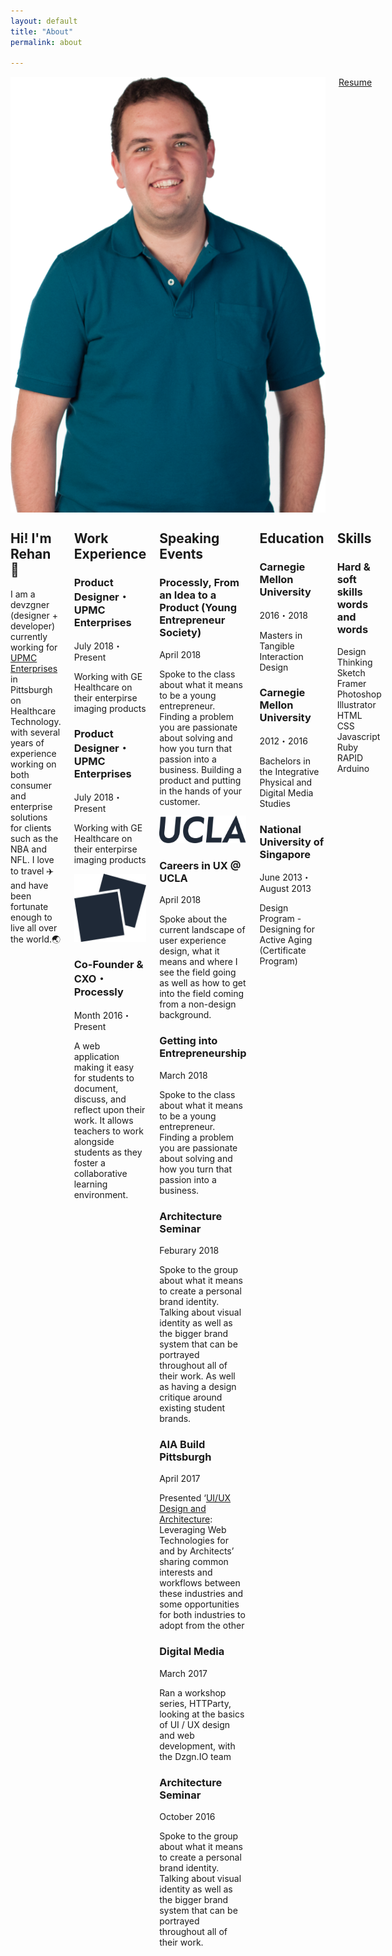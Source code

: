 ```yaml
---
layout: default
title: "About"
permalink: about

---
```


<div class="background-shapes">
  <div class="circle circle1"></div>
  <div class="circle circle2"></div>
</div>

<div class="small-12 medium-4 columns">
  <img src="/img/rehan-full.png" style="width:100%">
  <a target="_blank" href="{{site.baseurl}}/img/resume.pdf">
    <div id="resumeButton">Resume</div>
  </a>
</div>

<div class="small-12 medium-7 columns">
  <section class="bio">
    <h1>Hi! I'm Rehan <span class="wave">👋</span></h1>
    <p>I am a devzgner (designer + developer) currently working for <a href="#" target="_blank">UPMC Enterprises</a> in Pittsburgh on Healthcare Technology. with several years of experience working on both consumer and enterprise solutions for clients such as the NBA and NFL. I love to travel ✈️ and have been fortunate enough to live all over the world.🌏</p>
  </section>
  
  <section class="work-experience">
    <h2>Work Experience</h2>
    <div class="work-item">
      <h3>Product Designer・UPMC Enterprises</h3>
      <p class="date">July 2018・Present</p>
      <p class="description">Working with GE Healthcare on their enterpirse imaging products</p>
    </div>
    <div class="work-item">
      <h3>Product Designer・UPMC Enterprises</h3>
      <p class="date">July 2018・Present</p>
      <p class="description">Working with GE Healthcare on their enterpirse imaging products</p>
    </div>
    <div class="work-item">
      <div class="brand-logo-container">
        <img class="brand-logo" src="/img/processly-logo.svg" alt="Processly Logo">
      </div>
      <h3>Co-Founder & CXO・Processly</h3>
      <p class="date">Month 2016・Present</p>
      <p class="description">A web application making it easy for students to document, discuss, and reflect upon their work. It allows teachers to work alongside students as they foster a collaborative learning environment.</p>
    </div>
  </section>

  <section class="speaking-events">
    <h2>Speaking Events</h2>
    <div class="speaking-item">
      <h3>Processly, From an Idea to a Product (Young Entrepreneur Society)</h3>
      <p class="date">April 2018</p>
      <p class="description">Spoke to the class about what it means to be a young entrepreneur. Finding a problem you are passionate about solving and how you turn that passion into a business. Building a product and putting in the hands of your customer.</p>
    </div>
    <div class="speaking-item">
      <div class="brand-logo-container">
        <img class="brand-logo" src="/img/ucla-logo.svg" alt="UCLA Logo">
      </div>
      <h3>Careers in UX @ UCLA</h3>
      <p class="date">April 2018</p>
      <p class="description">Spoke about the current landscape of user experience design, what it means and where I see the field going as well as how to get into the field coming from a non-design background.</p>
    </div>
    <div class="speaking-item">
      <h3>Getting into Entrepreneurship</h3>
      <p class="date">March 2018</p>
      <p class="description">Spoke to the class about what it means to be a young entrepreneur. Finding a problem you are passionate about solving and how you turn that passion into a business.</p>
    </div>
    <div class="speaking-item">
      <h3>Architecture Seminar</h3>
      <p class="date">Feburary 2018</p>
      <p class="description">Spoke to the group about what it means to create a personal brand identity. Talking about visual identity as well as the bigger brand system that can be portrayed throughout all of their work. As well as having a design critique around existing student brands.</p>
    </div>
    <div class="speaking-item">
      <h3>AIA Build Pittsburgh</h3>
      <p class="date">April 2017</p>
      <p class="description">Presented ‘<a target="_blank" href="https://dzgn.io/works/ux-architecture.html">UI/UX Design and Architecture</a>: Leveraging Web Technologies for and by Architects’ sharing common interests and workflows between these industries and some opportunities for both industries to adopt from the other</p>
    </div>
    <div class="speaking-item">
      <h3>Digital Media</h3>
      <p class="date">March 2017</p>
      <p class="description">Ran a workshop series, HTTParty, looking at the basics of UI / UX design and web development, with the Dzgn.IO team</p>
    </div>
    <div class="speaking-item">
      <h3>Architecture Seminar</h3>
      <p class="date">October 2016</p>
      <p class="description">Spoke to the group about what it means to create a personal brand identity. Talking about visual identity as well as the bigger brand system that can be portrayed throughout all of their work.</p>
    </div>
  </section>
  <section class="education">
    <h2>Education</h2>
    <div class="education-item">
      <h3>Carnegie Mellon University</h3>
      <p class="date">2016・2018</p>
      <p class="description">Masters in Tangible Interaction Design</p>
    </div>
    <div class="education-item">
      <h3>Carnegie Mellon University</h3>
      <p class="date">2012・2016</p>
      <p class="description">Bachelors in the Integrative Physical and Digital Media Studies</p>
    </div>
    <div class="education-item">
      <h3>National University of Singapore</h3>
      <p class="date">June 2013・August 2013</p>
      <p class="description">Design Program - Designing for Active Aging (Certificate Program)</p>
    </div>
  </section>
  <section class="skills">
    <h2>Skills</h2>
    <h3>Hard & soft skills words and words</h3>
    <div class="skills-item">Design Thinking</div>
    <div class="skills-item">Sketch</div>
    <div class="skills-item">Framer</div>
    <div class="skills-item">Photoshop</div>
    <div class="skills-item">Illustrator</div>
    <div class="skills-item">HTML</div>
    <div class="skills-item">CSS</div>
    <div class="skills-item">Javascript</div> 
    <div class="skills-item">Ruby</div> 
    <div class="skills-item">RAPID</div> 
    <div class="skills-item">Arduino</div>
  </section>
</div>

